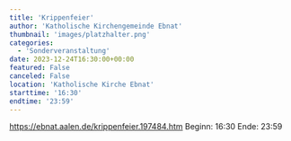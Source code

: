 ```yaml
---
title: 'Krippenfeier'
author: 'Katholische Kirchengemeinde Ebnat'
thumbnail: 'images/platzhalter.png'
categories:
  - 'Sonderveranstaltung'
date: 2023-12-24T16:30:00+00:00
featured: False
canceled: False
location: 'Katholische Kirche Ebnat'
starttime: '16:30'
endtime: '23:59'
---
```

https://ebnat.aalen.de/krippenfeier.197484.htm
Beginn: 16:30
 Ende: 23:59